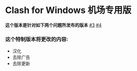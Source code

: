 # Clash for Windows 机场专用版

**这个版本是针对如下两个问题所发布的版本**
[#3](https://github.com/ender-zhao/Clash-for-Windows_Chinese/issues/3)  [#4](https://github.com/ender-zhao/Clash-for-Windows_Chinese/issues/4) 

### 这个特制版本将更改的内容:
* 汉化
* 去除广告
* 去除更新
